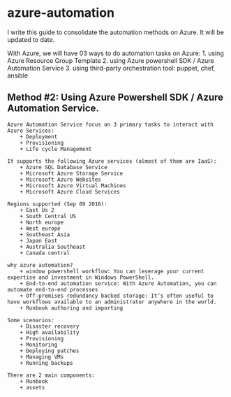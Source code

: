 # azure-automation

I write this guide to consolidate the automation methods on Azure. It will be updated to date.

With Azure, we will have 03 ways to do automation tasks on Azure:
	1. using Azure Resource Group Template
	2. using Azure powershell SDK / Azure Automation Service
	3. using third-party orchestration tool: puppet, chef, ansible

## Method #2: Using Azure Powershell SDK / Azure Automation Service.

	Azure Automation Service focus on 3 primary tasks to interact with Azure Services:
		+ Deployment
		+ Provisioning
		+ Life cycle Management

	It supports the following Azure services (almost of them are IaaS):
		+ Azure SQL Database Service
		+ Microsoft Azure Storage Service
		+ Microsoft Azure Websites
		+ Microsoft Azure Virtual Machines
		+ Microsoft Azure Cloud Services

	Regions supported (Sep 09 2016):
		+ East Us 2
		+ South Central US
		+ North europe
		+ West europe
		+ Southeast Asia
		+ Japan East
		+ Australia Southeast
		+ Canada central

	why azure automation?
		+ window powershell workflow: You can leverage your current expertise and investment in Windows PowerShell.
		+ End-to-end automation service: With Azure Automation, you can automate end-to-end processes
		+ Off-premises redundancy backed storage: It’s often useful to have workflows available to an administrator anywhere in the world.
		+ Runbook authoring and importing

	Some scenarios:
		+ Disaster recovery
		+ High availability 
		+ Provisioning 
		+ Monitoring
		+ Deploying patches
		+ Managing VMs
		+ Running backups 

	There are 2 main components:
		+ Runbook
		+ assets

	


